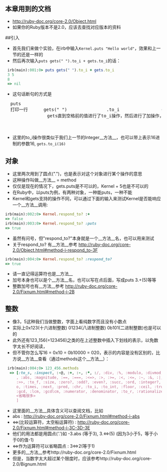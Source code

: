## 本章用到的文档
* http://ruby-doc.org/core-2.0/Object.html 
* 如果你的Ruby版本不是2.0，应该去查找对应版本的资料

##引入 
 * 首先我们来做个实验，在irb中输入`Kernel.puts "Hello world"`，效果和上一节的还是一样的
 * 然后再次输入`puts gets(" ").to_i + gets.to_i`的话：

 ```ruby
  irb(main):001:0> puts gets(" ").to_i + gets.to_i
  3 5
  8
  => nil
 ```
 
 * 这句话断句的方式是
 <pre>
  puts
  打印一行      gets(" ")               .to_i                +
                gets直到空格前的值进行了to_i操作，然后进行了加操作，     gets.                  to_i
                                                                        加上的是gets来的数据进行to_i操作的结果
 </pre>
 * 这里的to_i操作很类似于我们上一节的Integer__方法__，也可以带上表示16进制的参数16, `gets.to_i(16)`

 
## 对象
 * 这里两次用到了圆点(".")，也是表示对这个对象进行某个操作的意思
 * 这种操作叫做__方法__ = method
 * 仅仅是现在的情况下，gets.puts是不可以的，Kernel + 5也是不可以的
 * 在Ruby中，以puts为例，有两种对象，一种能puts，一种不能
 * Kernel和gets支持的操作不同，可以通过下面的输入来测试Kernel是否能响应一个__方法__调用:

 ```ruby
 irb(main):002:0> Kernel.respond_to? :+
 => false
 irb(main):003:0> Kernel.respond_to? :puts
 => true
 ```
 * 虽然有问号，但"respond_to?"本身就是一个__方法__名，也可以用来测试
 * 关于respond_to? 有__方法__参考 http://ruby-doc.org/core-2.0/Object.html#method-i-respond_to-3F
 
 ```ruby
 irb(main):004:0> Kernel.respond_to? :respond_to?
 => true
 ```
 * 请一直记得运算符也是__方法__
 * 加号本身也可以是个__方法__名，也可以写在点后面，写成puts 3.+(5)等等
 * 整数加号也有__方法__参考 http://ruby-doc.org/core-2.0/Fixnum.html#method-i-2B 
 
 
##  整数
  * 像3，5这种我们当做整数，字面上看纯数字而且没有小数点
  * 实际上0x123(十六进制整数) 01234(八进制整数) 0b101(二进制整数)也是可以的
  * 此外还有123_156(=123456)之类的在上述整数中插入下划线的表示，以免数字太长不好阅读，
  * 但不管你怎么写16 = 0x10 = 0b10000 = 020，表示的内容是没有区别的，比方说__方法__查看（通过methods这个__方法__）：
  
  ```ruby
   irb(main):004:0> 123_456.methods
    => [:to_s, :inspect, :-@, :+, :-, :*, :/, :div, :%, :modulo, :divmod, :fdiv, :**
       , :abs, :magnitude, :==, :===, :<=>, :>, :>=, :<, :<=, :~, :&, :|, :^, :[], :<<,
       :>>, :to_f, :size, :zero?, :odd?, :even?, :succ, :ord, :integer?, :upto, :downt
       o, :times, :next, :pred, :chr, :to_i, :to_int, :floor, :ceil, :truncate, :round,
       :gcd, :lcm, :gcdlcm, :numerator, :denominator, :to_r, :rationalize, 
       <省略很多>
       ]
   ```
 
   *  这里面的__方法__具体含义可以查阅文档，比如
   *  abs  :                           http://ruby-doc.org/core-2.0/Fixnum.html#method-i-abs
   *  <=>(比较运算符，太空船运算符)  : http://ruby-doc.org/core-2.0/Fixnum.html#method-i-3C-3D-3E
   *  他们的用法都是用圆点('.')如 -3.abs (等于3), 3.<=>(5) (因为3小于5，等于小于0的值-1)
   *  <=>作为运算符可以省略圆点 : 3<=>2(等于1)
   * 更多的__方法__参考http://ruby-doc.org/core-2.0/Fixnum.html
   * 但是，当数字太大超过某个限度时，应该参考http://ruby-doc.org/core-2.0/Bignum.html 
 
   
